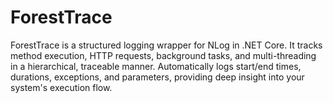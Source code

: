# ForestTrace
ForestTrace is a structured logging wrapper for NLog in .NET Core. It tracks method execution, HTTP requests, background tasks, and multi-threading in a hierarchical, traceable manner. Automatically logs start/end times, durations, exceptions, and parameters, providing deep insight into your system's execution flow.
